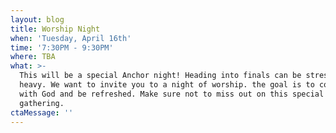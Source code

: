 ```yaml
---
layout: blog
title: Worship Night
when: 'Tuesday, April 16th'
time: '7:30PM - 9:30PM'
where: TBA
what: >-
  This will be a special Anchor night! Heading into finals can be stressful and
  heavy. We want to invite you to a night of worship. the goal is to connect
  with God and be refreshed. Make sure not to miss out on this special
  gathering.
ctaMessage: ''
---
```


